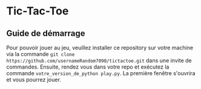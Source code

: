 # Tic-Tac-Toe

## Guide de démarrage
Pour pouvoir jouer au jeu, veuillez installer ce repository sur votre machine via la commande `git clone https://github.com/usernameRandom7090/tictactoe.git` dans une invite de commandes.
Ensuite, rendez vous dans votre repo et exécutez la commande `votre_version_de_python play.py`. 
La première fenêtre s'ouvrira et vous pourrez jouer.
